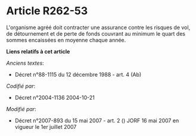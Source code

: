# Article R262-53

L'organisme agréé doit contracter une assurance contre les risques de vol, de détournement et de perte de fonds couvrant au
minimum le quart des sommes encaissées en moyenne chaque année.

**Liens relatifs à cet article**

_Anciens textes_:

  - Décret n°88-1115 du 12 décembre 1988 - art. 4 (Ab)

_Codifié par_:

  - Décret n°2004-1136 2004-10-21

_Modifié par_:

  - Décret n°2007-893 du 15 mai 2007 - art. 2 () JORF 16 mai 2007 en vigueur le 1er juillet 2007
